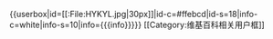{{userbox|id=<!-- 合理使用文件：HYKYL.jpg -->[[:File:HYKYL.jpg|30px]]|id-c=#ffebcd|id-s=18|info-c=white|info-s=10|info={{{info}}}}}<noinclude>
[[Category:维基百科相关用户框]]</noinclude>